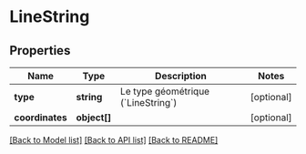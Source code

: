 # LineString

## Properties
Name | Type | Description | Notes
------------ | ------------- | ------------- | -------------
**type** | **string** | Le type géométrique (&#x60;LineString&#x60;) | [optional] 
**coordinates** | **object[]** |  | [optional] 

[[Back to Model list]](../README.md#documentation-for-models) [[Back to API list]](../README.md#documentation-for-api-endpoints) [[Back to README]](../README.md)


